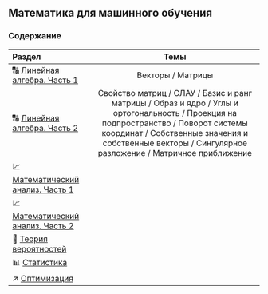 ## Математика для машинного обучения

### Содержание

|Раздел | Темы|
|:---|:---:|
|:capital_abcd: [Линейная алгебра. Часть 1](https://github.com/NazarovMichail/Lectures-notes-MIPT/blob/master/Math/ipynb/Линейная%20алгебра.ipynb) |Векторы / Матрицы |
|:capital_abcd: [Линейная алгебра. Часть 2](https://github.com/NazarovMichail/Lectures-notes-MIPT/blob/master/Math/ipynb/Математика.%20Линенйая%20алгебра.ipynb) | Свойство матриц / СЛАУ / Базис и ранг матрицы / Образ и ядро / Углы и ортогональность / Проекция на подпространство / Поворот системы координат / Собственные значения и собственные векторы / Сингулярное разложение / Матричное приближение|
|:chart_with_upwards_trend: [Математический анализ. Часть 1](https://github.com/NazarovMichail/Lectures-notes-MIPT/blob/master/Math/ipynb/Матан.ipynb) | |
|:chart_with_upwards_trend: [Математический анализ. Часть 2](https://github.com/NazarovMichail/Lectures-notes-MIPT/blob/master/Math/ipynb/Математика.%20Математический%20анализ.ipynb) | |
|:game_die: [Теория вероятностей](https://github.com/NazarovMichail/Lectures-notes-MIPT/blob/master/Math/ipynb/Математика.Теория%20вероятностей.ipynb) | |
|:bar_chart: [Статистика](https://github.com/NazarovMichail/Lectures-notes-MIPT/blob/master/Math/ipynb/Statistics.ipynb) | |
|:arrow_upper_right: [Оптимизация](https://github.com/NazarovMichail/Lectures-notes-MIPT/blob/master/Math/ipynb/Математика.%20Оптимизация.ipynb) | |